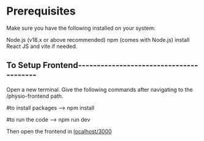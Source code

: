 # Prerequisites
Make sure you have the following installed on your system:

Node.js (v18.x or above recommended)
npm (comes with Node.js)
install React JS and vite if needed.

## To Setup Frontend----------------------------------------

Open a new terminal.
Give the following commands after navigating to the /physio-frontend path. 

#to install packages -->
npm install

#to run the code -->
npm run dev

Then open the frontend in [localhost/3000](http://localhost:3000/)





